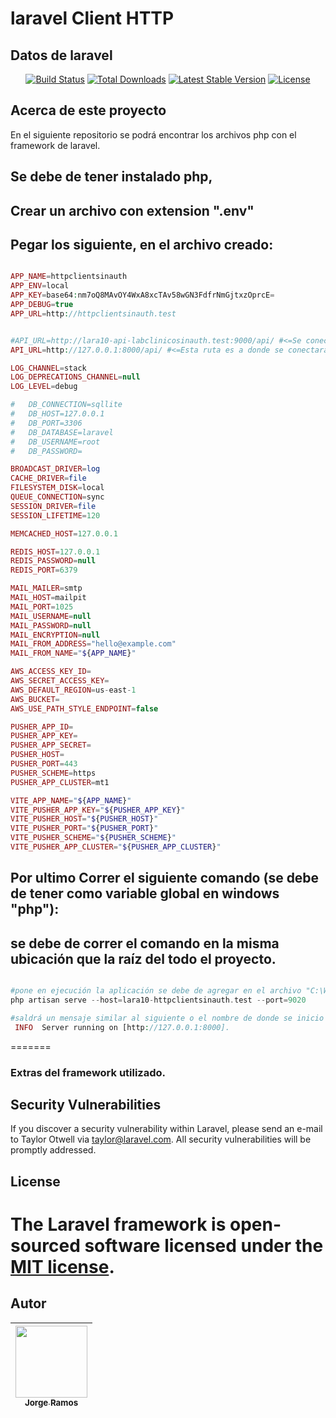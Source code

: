 
# laravel Client HTTP

## Datos de laravel
<p align="center">
<a href="https://github.com/laravel/framework/actions"><img src="https://github.com/laravel/framework/workflows/tests/badge.svg" alt="Build Status"></a>
<a href="https://packagist.org/packages/laravel/framework"><img src="https://img.shields.io/packagist/dt/laravel/framework" alt="Total Downloads"></a>
<a href="https://packagist.org/packages/laravel/framework"><img src="https://img.shields.io/packagist/v/laravel/framework" alt="Latest Stable Version"></a>
<a href="https://packagist.org/packages/laravel/framework"><img src="https://img.shields.io/packagist/l/laravel/framework" alt="License"></a>
</p>

## Acerca de este proyecto

En el siguiente repositorio se podrá encontrar los archivos php con el framework de laravel.


## Se debe de tener instalado php,

## Crear un archivo con extension ".env"
## Pegar los siguiente, en el archivo creado:

```php

APP_NAME=httpclientsinauth
APP_ENV=local
APP_KEY=base64:nm7oQ8MAvOY4WxA8xcTAv58wGN3FdfrNmGjtxzOprcE=
APP_DEBUG=true
APP_URL=http://httpclientsinauth.test


#API_URL=http://lara10-api-labclinicosinauth.test:9000/api/ #<=Se conectara este proyecto si esta #des-comentado
API_URL=http://127.0.0.1:8000/api/ #<=Esta ruta es a donde se conectara este proyecto

LOG_CHANNEL=stack
LOG_DEPRECATIONS_CHANNEL=null
LOG_LEVEL=debug

#   DB_CONNECTION=sqllite
#   DB_HOST=127.0.0.1
#   DB_PORT=3306
#   DB_DATABASE=laravel
#   DB_USERNAME=root
#   DB_PASSWORD=

BROADCAST_DRIVER=log
CACHE_DRIVER=file
FILESYSTEM_DISK=local
QUEUE_CONNECTION=sync
SESSION_DRIVER=file
SESSION_LIFETIME=120

MEMCACHED_HOST=127.0.0.1

REDIS_HOST=127.0.0.1
REDIS_PASSWORD=null
REDIS_PORT=6379

MAIL_MAILER=smtp
MAIL_HOST=mailpit
MAIL_PORT=1025
MAIL_USERNAME=null
MAIL_PASSWORD=null
MAIL_ENCRYPTION=null
MAIL_FROM_ADDRESS="hello@example.com"
MAIL_FROM_NAME="${APP_NAME}"

AWS_ACCESS_KEY_ID=
AWS_SECRET_ACCESS_KEY=
AWS_DEFAULT_REGION=us-east-1
AWS_BUCKET=
AWS_USE_PATH_STYLE_ENDPOINT=false

PUSHER_APP_ID=
PUSHER_APP_KEY=
PUSHER_APP_SECRET=
PUSHER_HOST=
PUSHER_PORT=443
PUSHER_SCHEME=https
PUSHER_APP_CLUSTER=mt1

VITE_APP_NAME="${APP_NAME}"
VITE_PUSHER_APP_KEY="${PUSHER_APP_KEY}"
VITE_PUSHER_HOST="${PUSHER_HOST}"
VITE_PUSHER_PORT="${PUSHER_PORT}"
VITE_PUSHER_SCHEME="${PUSHER_SCHEME}"
VITE_PUSHER_APP_CLUSTER="${PUSHER_APP_CLUSTER}"

```
## Por ultimo Correr el siguiente comando (se debe de tener como variable global en windows "php"):
## se debe de correr el comando en la misma ubicación que la raíz del todo el proyecto.

```php

#pone en ejecución la aplicación se debe de agregar en el archivo "C:\Windows\System32\drivers\etc".
php artisan serve --host=lara10-httpclientsinauth.test --port=9020

#saldrá un mensaje similar al siguiente o el nombre de donde se inicio el server:
 INFO  Server running on [http://127.0.0.1:8000].


```
=======
### Extras del framework utilizado.

## Security Vulnerabilities

If you discover a security vulnerability within Laravel, please send an e-mail to Taylor Otwell via [taylor@laravel.com](mailto:taylor@laravel.com). All security vulnerabilities will be promptly addressed.

## License

The Laravel framework is open-sourced software licensed under the [MIT license](https://opensource.org/licenses/MIT).
=======


## Autor

| [<img src="https://avatars.githubusercontent.com/u/8519258?v=4" width=115><br><sub>Jorge Ramos</sub>](https://github.com/sonic-alex2) |
| :---: |

